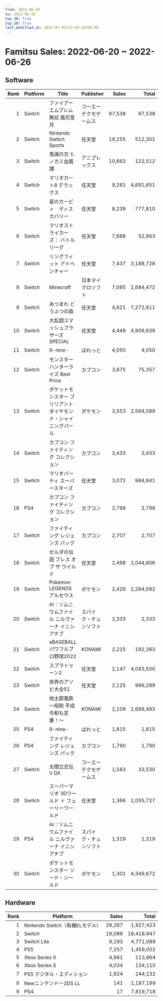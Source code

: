 ```yaml
---
from: 2022-06-20
to: 2022-06-26
top_30: True
top_10: True
last_modified_at: 2022-07-01T23:49:10+09:00
---
```

# Famitsu Sales: 2022-06-20 ~ 2022-06-26
## Software
| Rank | Platform | Title | Publisher | Sales | Total | Rate | New |
| -: | -- | -- | -- | -: | -: | -: | -- |
| 1 | Switch | ファイアーエムブレム無双 風花雪月 | コーエーテクモゲームス | 97,538 | 97,538 | 40% | **New** |
| 2 | Switch | Nintendo Switch Sports | 任天堂 | 19,255 | 512,301 | 20% |  |
| 3 | Switch | 鬼滅の刃 ヒノカミ血風譚 | アニプレックス | 10,663 | 122,512 | 40% |  |
| 4 | Switch | マリオカート8 デラックス | 任天堂 | 9,261 | 4,691,651 | 20% |  |
| 5 | Switch | 星のカービィ　ディスカバリー | 任天堂 | 8,239 | 777,810 | 20% |  |
| 6 | Switch | マリオストライカーズ： バトルリーグ | 任天堂 | 7,688 | 52,863 | 40% |  |
| 7 | Switch | リングフィット アドベンチャー | 任天堂 | 7,437 | 3,188,728 | 20% |  |
| 8 | Switch | Minecraft | 日本マイクロソフト | 7,095 | 2,684,472 | 20% |  |
| 9 | Switch | あつまれ どうぶつの森 | 任天堂 | 4,621 | 7,272,811 | 20% |  |
| 10 | Switch | 大乱闘スマッシュブラザーズ SPECIAL | 任天堂 | 4,449 | 4,909,639 | 20% |  |
| 11 | Switch | 9-nine- | ぱれっと | 4,050 | 4,050 | 40% | **New** |
| 12 | Switch | モンスターハンターライズ Best Price | カプコン | 3,875 | 75,357 | 20% |  |
| 13 | Switch | ポケットモンスター ブリリアントダイヤモンド・シャイニングパール | ポケモン | 3,553 | 2,564,089 | 20% |  |
| 14 | Switch | カプコン ファイティング コレクション | カプコン | 3,433 | 3,433 | 80% | **New** |
| 15 | Switch | マリオパーティ スーパースターズ | 任天堂 | 3,072 | 984,841 | 20% |  |
| 16 | PS4 | カプコン ファイティング コレクション | カプコン | 2,798 | 2,798 | 80% | **New** |
| 17 | Switch | ファイティング レジェンズ パック | カプコン | 2,707 | 2,707 | 40% | **New** |
| 18 | Switch | ゼルダの伝説 ブレス オブ ザ ワイルド | 任天堂 | 2,498 | 2,044,806 | 20% |  |
| 19 | Switch | Pokemon LEGENDS アルセウス | ポケモン | 2,429 | 2,264,082 | 20% |  |
| 20 | Switch | AI：ソムニウムファイル ニルヴァーナ イニシアチブ | スパイク・チュンソフト | 2,333 | 2,333 | 60% | **New** |
| 21 | Switch | eBASEBALLパワフルプロ野球2022 | KONAMI | 2,215 | 192,363 | 20% |  |
| 22 | Switch | スプラトゥーン2 | 任天堂 | 2,147 | 4,093,500 | 20% |  |
| 23 | Switch | 世界のアソビ大全51 | 任天堂 | 2,125 | 989,289 | 20% |  |
| 24 | Switch | 桃太郎電鉄 〜昭和 平成 令和も定番！〜 | KONAMI | 2,109 | 2,669,493 | 20% |  |
| 25 | PS4 | 9-nine- | ぱれっと | 1,815 | 1,815 | 40% | **New** |
| 26 | PS4 | ファイティング レジェンズ パック | カプコン | 1,790 | 1,790 | 40% | **New** |
| 27 | Switch | 太閤立志伝V DX | コーエーテクモゲームス | 1,583 | 33,530 | 20% |  |
| 28 | Switch | スーパーマリオ 3Dワールド ＋ フューリーワールド | 任天堂 | 1,366 | 1,055,727 | 20% |  |
| 29 | PS4 | AI：ソムニウムファイル ニルヴァーナ イニシアチブ | スパイク・チュンソフト | 1,319 | 1,319 | 60% | **New** |
| 30 | Switch | ポケットモンスター ソード・シールド | ポケモン | 1,301 | 4,349,672 | 20% |  |

## Hardware
| Rank | Platform | Sales | Total |
| -: | -- | -: | -: |
| 1 | Nintendo Switch（有機ELモデル） | 28,267 | 1,927,423 |
| 2 | Switch | 19,089 | 18,418,847 |
| 3 | Switch Lite | 9,193 | 4,771,088 |
| 4 | PS5 | 7,257 | 1,459,052 |
| 5 | Xbox Series X | 4,881 | 113,864 |
| 6 | Xbox Series S | 4,034 | 134,110 |
| 7 | PS5 デジタル・エディション | 1,924 | 244,132 |
| 8 | Newニンテンドー2DS LL | 141 | 1,187,199 |
| 9 | PS4 | 17 | 7,819,718 |